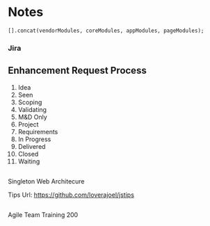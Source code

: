 # Notes

```
[].concat(vendorModules, coreModules, appModules, pageModules);

```

### Jira



## Enhancement Request Process

1. Idea
2. Seen
2. Scoping
3. Validating
4. M&D Only
5. Project
6. Requirements
7. In Progress
8. Delivered
9. Closed
10. Waiting

##

Singleton
Web Architecure

Tips Url: https://github.com/loverajoel/jstips

##

###
Agile Team Training 200
